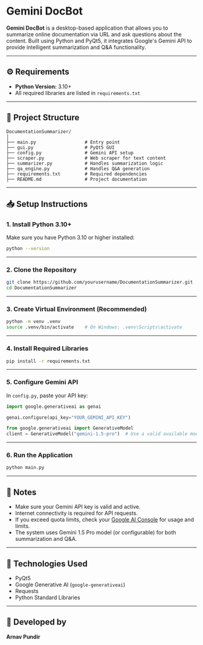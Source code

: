 
# Gemini DocBot

**Gemini DocBot** is a desktop-based application that allows you to summarize online documentation via URL and ask questions about the content. Built using Python and PyQt5, it integrates Google's Gemini API to provide intelligent summarization and Q&A functionality.

---

## ⚙️ Requirements

- **Python Version:** 3.10+
- All required libraries are listed in `requirements.txt`

---

## 📁 Project Structure

```
DocumentationSummarizer/
│
├── main.py                  # Entry point
├── gui.py                   # PyQt5 GUI
├── config.py                # Gemini API setup
├── scraper.py               # Web scraper for text content
├── summarizer.py            # Handles summarization logic
├── qa_engine.py             # Handles Q&A generation
├── requirements.txt         # Required dependencies
├── README.md                # Project documentation
```

---

## 📥 Setup Instructions

### 1. Install Python 3.10+

Make sure you have Python 3.10 or higher installed:

```bash
python --version
```

---

### 2. Clone the Repository

```bash
git clone https://github.com/yourusername/DocumentationSummarizer.git
cd DocumentationSummarizer
```

---

### 3. Create Virtual Environment (Recommended)

```bash
python -m venv .venv
source .venv/bin/activate    # On Windows: .venv\Scripts\activate
```

---

### 4. Install Required Libraries

```bash
pip install -r requirements.txt
```

---

### 5. Configure Gemini API

In `config.py`, paste your API key:

```python
import google.generativeai as genai

genai.configure(api_key="YOUR_GEMINI_API_KEY")

from google.generativeai import GenerativeModel
client = GenerativeModel("gemini-1.5-pro")  # Use a valid available model
```

---

### 6. Run the Application

```bash
python main.py
```

---

## 📌 Notes

- Make sure your Gemini API key is valid and active.
- Internet connectivity is required for API requests.
- If you exceed quota limits, check your [Google AI Console](https://ai.google.dev/) for usage and limits.
- The system uses Gemini 1.5 Pro model (or configurable) for both summarization and Q&A.

---

## 🧠 Technologies Used

- PyQt5  
- Google Generative AI (`google-generativeai`)  
- Requests  
- Python Standard Libraries

---

## 👤 Developed by

**Arnav Pundir**
